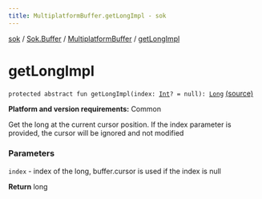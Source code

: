 ```yaml
---
title: MultiplatformBuffer.getLongImpl - sok
---
```


[sok](../../index.html) / [Sok.Buffer](../index.html) / [MultiplatformBuffer](index.html) / [getLongImpl](./get-long-impl.html)

# getLongImpl

`protected abstract fun getLongImpl(index: `[`Int`](https://kotlinlang.org/api/latest/jvm/stdlib/kotlin/-int/index.html)`? = null): `[`Long`](https://kotlinlang.org/api/latest/jvm/stdlib/kotlin/-long/index.html) [(source)](https://github.com/SeekDaSky/Sok/tree/master/common/sok-common/src/Sok/Buffer/MultiplatformBuffer.kt#L242)

**Platform and version requirements:** Common

Get the long at the current cursor position. If the index parameter is provided, the cursor will be ignored and not modified

### Parameters

`index` - index of the long, buffer.cursor is used if the index is null

**Return**
long

